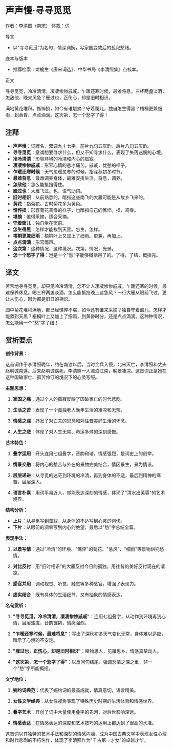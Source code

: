 # 声声慢·寻寻觅觅

作者：李清照（南宋）
体裁：词

导言
- 以"寻寻觅觅"为名句，情深词婉，写家国变故后的孤寂愁绪。

底本与版本
- 推荐检索：龙榆生《唐宋词选》、中华书局《李清照集》点校本。

正文

寻寻觅觅，冷冷清清，凄凄惨惨戚戚。乍暖还寒时候，最难将息。三杯两盏淡酒，怎敌他、晚来风急？雁过也，正伤心，却是旧时相识。

满地黄花堆积。憔悴损，如今有谁堪摘？守着窗儿，独自怎生得黑？梧桐更兼细雨，到黄昏、点点滴滴。这次第，怎一个愁字了得！

## 注释

- **声声慢**：词牌名，双调九十七字，前片九句五仄韵，后片八句五仄韵。
- **寻寻觅觅**：意谓想要寻求什么，但又不知寻求什么，表现了失落迷惘的心境。
- **冷冷清清**：形容环境的冷清和内心的孤寂。
- **凄凄惨惨戚戚**：形容心情的悲凉痛苦。戚戚，忧愁的样子。
- **乍暖还寒时候**：天气忽暖忽寒的时候，指深秋初冬时节。
- **最难将息**：最难调养身体，最难安排生活。将息，调养。
- **怎敌他**：怎么能抵挡得住。
- **雁过也**：大雁飞过。也，语气助词。
- **旧时相识**：从前熟悉的。暗指这些南飞的大雁可能是从故乡飞来的。
- **黄花**：指菊花。古时菊花多为黄色。
- **憔悴损**：形容菊花凋零的样子，也暗指自己的憔悴。损，凋零。
- **堪摘**：值得采摘，适合采摘。
- **守着窗儿**：独自坐在窗前。
- **怎生得黑**：怎样才能挨到天黑。怎生，怎样。
- **梧桐更兼细雨**：梧桐叶上又加上了细雨。更兼，再加上。
- **点点滴滴**：形容雨声。
- **这次第**：这种情况，这种境况。次第，情况，光景。
- **怎一个愁字了得**：岂是一个"愁"字能够概括得了的。了得，了结，概括完。

## 译文

苦苦地寻寻觅觅，却只见冷冷清清，怎不让人凄凄惨惨戚戚。乍暖还寒的时候，最难保养休息。喝三杯两盏淡酒，怎么能抵挡晚上这急风？一行大雁从眼前飞过，更让人伤心，因为都是旧日的相识。

园中菊花堆积满地，都已经憔悴不堪，如今还有谁来采摘？独自守着窗儿，怎样才能熬到天黑？梧桐叶上又加上了细雨，到黄昏时分，还是点点滴滴。这种种情况，怎么能用一个"愁"字了结！

## 赏析要点

**创作背景：**

这首词作于李清照晚年，约在南渡以后。当时金兵入侵，北宋灭亡，李清照和丈夫赵明诚南逃。后来赵明诚病死，李清照一人漂泊江南，晚景凄凉。这首词正是她在这种国破家亡、孤苦伶仃的境况下的心灵写照。

**主题思想：**

1. **家国之痛**：通过个人的孤寂反映了国破家亡的时代悲剧。

2. **生活之苦**：表现了一个孤独老人晚年生活的凄凉和无奈。

3. **情感之深**：抒发了对亡夫的思念和对往昔美好生活的怀念。

4. **人生之悲**：体现了对人生无常、命运多舛的深刻感慨。

**艺术特色：**

1. **叠字运用**：开头连用七组叠字，音韵和谐，情感强烈，是词史上的创举。

2. **情景交融**：将内心的愁苦与外在的景物完美结合，情因景生，景为情设。

3. **层层递进**：从寻觅的迷茫到环境的冷清，再到身体的不适，最后到精神的痛苦，层层深入。

4. **语言朴素**：用词平易近人，却能表达深刻的情感，体现了"清水出芙蓉"的艺术境界。

**结构分析：**

- **上片**：从寻觅写到孤寂，从身体的不适写到心灵的创伤。
- **下片**：从眼前的凋零写到内心的绝望，最后以"愁"字总结全篇。

**表现手法：**

1. **以景写情**：通过"冷清"的环境、"憔悴"的菊花、"急风"、"细雨"等景物烘托愁情。

2. **对比反衬**：用"旧时相识"的大雁反衬今日的孤独，用往昔的美好反衬现在的凄凉。

3. **感官并用**：调动视觉、听觉、触觉等多种感官，增强了表现力。

4. **虚实结合**：既有具体的生活细节，又有抽象的情感表达。

**名句赏析：**

1. **"寻寻觅觅，冷冷清清，凄凄惨惨戚戚"**：连用七组叠字，从动作到环境再到心情，层层递进，音韵铿锵，情感强烈。

2. **"乍暖还寒时候，最难将息"**：写出了深秋初冬天气变化无常，身体难以适应，暗示了心境的不安定。

3. **"雁过也，正伤心，却是旧时相识"**：睹物思人，见雁思乡，情感真挚动人。

4. **"这次第，怎一个愁字了得"**：以反问句结尾，强调愁情之深之重，非一个"愁"字所能概括。

**文学地位：**

1. **婉约词典范**：代表了婉约词的最高成就，情真意切，语言精美。

2. **女性文学经典**：从女性视角表现了特殊历史时期的生活体验和情感世界。

3. **叠字艺术**：开创了词中大量使用叠字的先河，对后世影响深远。

4. **情感表达**：在情感表达的深度和艺术技巧的运用上都达到了很高的水准。

这首词以其独特的艺术手法和深刻的情感内涵，成为中国古典文学中表现女性心理和时代悲剧的不朽名作，体现了李清照作为"千古第一才女"的卓越才华。